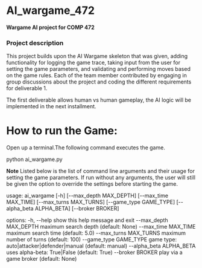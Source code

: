 # AI_wargame_472
**Wargame AI project for COMP 472**

### Project description

This project builds upon the AI Wargame skeleton that was given, adding functionality for logging the game trace, taking input from the user for setting the game parameters, and validating and performing moves based on the game rules. Each of the team member contributed by engaging in group discussions about the project and coding the different requirements for deliverable 1.

The first deliverable allows human vs human gameplay, the AI logic will be implemented in the next installment. 

# How to run the Game:

Open up a terminal.The following command executes the game.

python ai_wargame.py 

**Note** Listed below is the list of command line arguments and their usage for setting the game parameters. If run without any arguments, the user will still be given the option to override the settings before starting the game.

usage: ai_wargame [-h] [--max_depth MAX_DEPTH] [--max_time MAX_TIME] [--max_turns MAX_TURNS] [--game_type GAME_TYPE] [--alpha_beta ALPHA_BETA] [--broker BROKER]

options:
  -h, --help            show this help message and exit
  --max_depth MAX_DEPTH
                        maximum search depth (default: None)
  --max_time MAX_TIME   maximum search time (default: 5.0)
  --max_turns MAX_TURNS
                        maximum number of turns (default: 100)
  --game_type GAME_TYPE
                        game type: auto|attacker|defender|manual (default: manual)
  --alpha_beta ALPHA_BETA
                        uses alpha-beta: True|False (default: True)
  --broker BROKER       play via a game broker (default: None)
